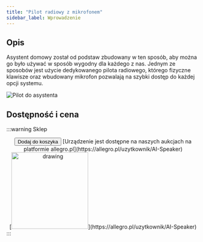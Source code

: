 ```yaml
---
title: "Pilot radiowy z mikrofonem"
sidebar_label: Wprowadzenie
---
```


## Opis

Asystent domowy został od podstaw zbudowany w ten sposób, aby można go było używać w sposób wygodny dla każdego z nas. Jednym ze sposobów jest użycie dedykowanego pilota radiowego, którego fizyczne klawisze oraz wbudowany mikrofon pozwalają na szybki dostęp do każdej opcji systemu.

![Pilot do asystenta](/img/en/remote/remote.png)

 ## Dostępność i cena

:::warning Sklep
<center>
<button className="snipcart-add-item button button--outline button--secondary button--lg"
              data-item-id="ais-remote-1"
              data-item-description="AIS Remote 1"
              data-item-image="/img/en/iot/iot_esp_8266.png"
              data-item-name="AIS REMOTE 1"
              data-item-price="{&quot;usd&quot;:15,&quot;eur&quot;:12, &quot;pln&quot;: 49}"
              data-item-custom1-name="Wiadomość"
              data-item-custom1-type="textarea"
              data-item-url = "https://ai-speaker.com/snipcart/ais-remote-1.json"
              >
                Dodaj do koszyka
            </button>
[Urządzenie jest dostępne na naszych aukcjach na platformie allegro.pl](https://allegro.pl/uzytkownik/AI-Speaker)
<br/>
[<img src="/img/allegro.png" alt="drawing" width="200"/>](https://allegro.pl/uzytkownik/AI-Speaker)
</center>
:::